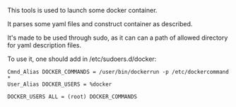 This tools is used to launch some docker container.

It parses some yaml files and construct container as described.

It's made to be used through sudo, as it can can a path of allowed directory for yaml description files.

To use it, one should add in /etc/sudoers.d/docker:

    Cmnd_Alias DOCKER_COMMANDS = /user/bin/dockerrun -p /etc/dockercommand *
    User_Alias DOCKER_USERS = %docker

    DOCKER_USERS ALL = (root) DOCKER_COMMANDS
